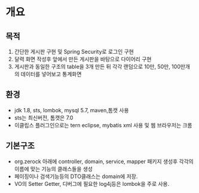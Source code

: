 # 개요 


## 목적 

  1. 간단한 게시판 구현 및 Spring Security로 로그인 구현 
  1. 달력 화면 작성후 앞에서 만든 게시판을 바탕으로 다이어리 구현
  1. 게시판과 동일한 구조의 table을 3개 만든 뒤 각각 랜덤으로 10만, 50만, 100만개의 데이터를 넣어보고 통계화면 

## 환경

- jdk 1.8, sts, lombok, mysql 5.7, maven,톰캣 사용
- sts는 최신버전, 톰캣은 7.0
- 이클립스 플러그인으로는 tern eclipse, mybatis xml 사용 및 웹 브라우저는 크롬

## 기본구조

- org.zerock 아래에 controller, domain, service, mapper 패키지 생성후 각각의 이름에 맞는 기능의 클래스들을 생성
- 페이징이나 검색기능등의 DTO클래스는 domain에 저장.
- VO의 Setter Getter, 디버그에 필요한 log4j등은 lombok을 주로 사용. 
